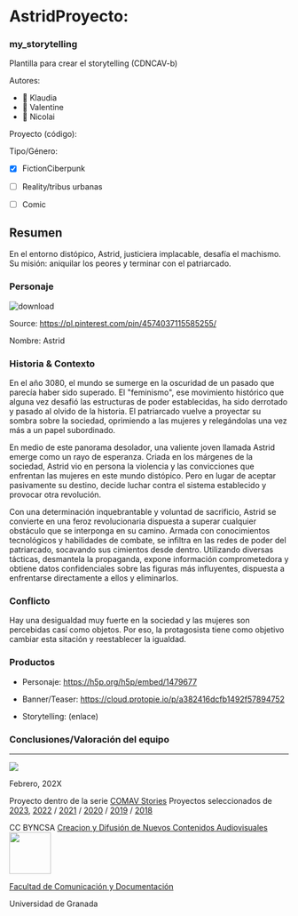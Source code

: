 
# AstridProyecto: 
### my_storytelling
Plantilla para crear el storytelling (CDNCAV-b)

Autores:  
<!---
Se puede añadir enlace a página personal de github o lo que se quiera...(optativo)
-->

- :woman: Klaudia
- :woman: Valentine
- :man: Nicolai


Proyecto (código): 

Tipo/Género:  
- [x] FictionCiberpunk  
- [ ] Reality/tribus urbanas  
- [ ] Comic



## Resumen
En el entorno distópico, Astrid, justiciera implacable, desafía el machismo. Su misión: aniquilar los peores y terminar con el patriarcado.


### Personaje

![download](https://github.com/klaudiapiszczek/Astridproyecto/assets/163114049/5ef6cd08-d6bc-454e-a709-0e1be18b898e)

Source: https://pl.pinterest.com/pin/4574037115585255/

Nombre: 
Astrid

### Historia & Contexto
En el año 3080, el mundo se sumerge en la oscuridad de un pasado que parecía haber sido superado. El "feminismo", ese movimiento histórico que alguna vez desafió las estructuras de poder establecidas, ha sido derrotado y pasado al olvido de la historia. El patriarcado vuelve a proyectar su sombra sobre la sociedad, oprimiendo a las mujeres y relegándolas una vez más a un papel subordinado.

En medio de este panorama desolador, una valiente joven llamada Astrid emerge como un rayo de esperanza. Criada en los márgenes de la sociedad, Astrid vio en persona la violencia y las convicciones que enfrentan las mujeres en este mundo distópico. Pero en lugar de aceptar pasivamente su destino, decide luchar contra el sistema establecido y provocar otra revolución.

Con una determinación inquebrantable y voluntad de sacrificio, Astrid se convierte en una feroz revolucionaria dispuesta a superar cualquier obstáculo que se interponga en su camino. Armada con conocimientos tecnológicos y habilidades de combate, se infiltra en las redes de poder del patriarcado, socavando sus cimientos desde dentro. Utilizando diversas tácticas, desmantela la propaganda, expone información comprometedora y obtiene datos confidenciales sobre las figuras más influyentes, dispuesta a enfrentarse directamente a ellos y eliminarlos.

### Conflicto 
Hay una desigualdad muy fuerte en la sociedad y las mujeres son percebidas casí como objetos. Por eso, la protagosista tiene como objetivo cambiar esta sitación y reestablecer la igualdad.


### Productos

- Personaje: https://h5p.org/h5p/embed/1479677



- Banner/Teaser: https://cloud.protopie.io/p/a382416dcfb1492f57894752 


- Storytelling: (enlace) 




### Conclusiones/Valoración del equipo

------
![](https://upload.wikimedia.org/wikipedia/commons/thumb/6/62/CC-BY-SA-Andere_Wikis_%28v%29.svg/200px-CC-BY-SA-Andere_Wikis_%28v%29.svg.png)




<!---
Lista completa de emojis de markDown - https://gist.github.com/rxaviers/7360908) 
-->



Febrero, 202X

Proyecto dentro de la serie [COMAV Stories](https://github.com/mgea/storytelling/blob/master/What_is_a_digital_storytelling.md) 
Proyectos seleccionados de [2023](https://github.com/mgea/storytelling/tree/master/2023), [2022](https://github.com/mgea/storytelling/blob/master/2022/readme.md) / [2021](https://github.com/mgea/storytelling/blob/master/2021/readme.md) / [2020](https://github.com/mgea/storytelling/blob/master/2020/readme.md)  / 
[2019](https://github.com/mgea/storytelling/blob/master/2019/readme.md) / [2018](https://github.com/mgea/storytelling/blob/master/2018/readme.md) 

CC BYNCSA  [Creacion y Difusión de Nuevos Contenidos Audiovisuales](http://utopolis.ugr.es/medialab)
<img src="https://mirrors.creativecommons.org/presskit/buttons/88x31/png/by-nc-sa.png"  width="75" > 

[Facultad de Comunicación y Documentación](http://fcd.ugr.es)

Universidad de Granada
